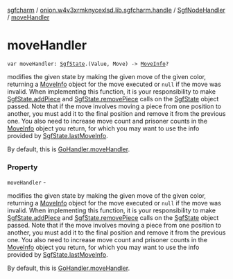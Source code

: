 [sgfcharm](../../index.md) / [onion.w4v3xrmknycexlsd.lib.sgfcharm.handle](../index.md) / [SgfNodeHandler](index.md) / [moveHandler](./move-handler.md)

# moveHandler

`var moveHandler: `[`SgfState`](../-sgf-state/index.md)`.(Value, Move) -> `[`MoveInfo`](../-move-info/index.md)`?`

modifies the given state by making the given move of the given color, returning
a [MoveInfo](../-move-info/index.md) object for the move executed or `null` if the move was invalid.
When implementing this function, it is your responsibility to make [SgfState.addPiece](../-sgf-state/add-piece.md) and
[SgfState.removePiece](../-sgf-state/remove-piece.md) calls on the [SgfState](../-sgf-state/index.md) object passed. Note that if the move involves
moving a piece from one position to another, you must add it to the final position and remove
it from the previous one. You also need to increase move count and prisoner counts in the [MoveInfo](../-move-info/index.md)
object you return, for which you may want to use the info provided by [SgfState.lastMoveInfo](../-sgf-state/last-move-info.md).

By default, this is [GoHandler.moveHandler](../-go-handler/move-handler.md).

### Property

`moveHandler` -

modifies the given state by making the given move of the given color, returning
a [MoveInfo](../-move-info/index.md) object for the move executed or `null` if the move was invalid.
When implementing this function, it is your responsibility to make [SgfState.addPiece](../-sgf-state/add-piece.md) and
[SgfState.removePiece](../-sgf-state/remove-piece.md) calls on the [SgfState](../-sgf-state/index.md) object passed. Note that if the move involves
moving a piece from one position to another, you must add it to the final position and remove
it from the previous one. You also need to increase move count and prisoner counts in the [MoveInfo](../-move-info/index.md)
object you return, for which you may want to use the info provided by [SgfState.lastMoveInfo](../-sgf-state/last-move-info.md).



By default, this is [GoHandler.moveHandler](../-go-handler/move-handler.md).

